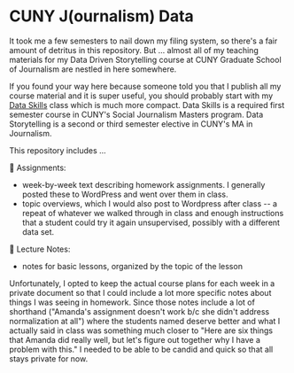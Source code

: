 CUNY J(ournalism) Data
=========

It took me a few semesters to nail down my filing system, so there's a fair amount of detritus in this repository. But ... almost all of my teaching materials for my Data Driven Storytelling course at CUNY Graduate School of Journalism are nestled in here somewhere. 

If you found your way here because someone told you that I publish all my course material and it is super useful, you should probably start with my [Data Skills](https://github.com/amandabee/CUNY-data-skills/) class which is much more compact. Data Skills is a required first semester course in CUNY's Social Journalism Masters program. Data  Storytelling is a second or third semester elective in CUNY's MA in Journalism. 

This repository includes ...

📂 Assignments: 
+ week-by-week text describing homework assignments. I generally posted these to WordPress and went over them in class. 
+ topic overviews, which I would also post to Wordpress after class -- a repeat of whatever we walked through in class and enough instructions that a student could try it again unsupervised, possibly with a different data set.

📂 Lecture Notes:
+ notes for basic lessons, organized by the topic of the lesson

Unfortunately, I opted to keep the actual course plans for each week in a private document so that I could include a lot more specific notes about things I was seeing in homework. Since those notes include a lot of shorthand ("Amanda's assignment doesn't work b/c she didn't address normalization at all") where the students named deserve better and what I actually said in class was something much closer to "Here are six things that Amanda did really well, but let's figure out together why I have a problem with this." I needed to be able to be candid and quick so that all stays private for now.

